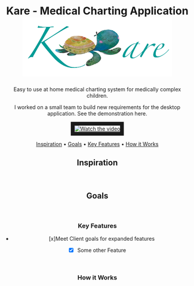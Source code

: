 <header>
	<h1>Kare - Medical Charting Application
  <div align="center">
    <img src="logo.png" width="400px"</img> 
</div>
</h1>

Easy to use at home medical charting system for medically complex children.

I worked on a small team to build new requirements for the desktop application. See the demonstration here. 

<a href="http://www.youtube.com/watch?feature=player_embedded&v=hgNUex33H38" target="_blank">
 <img src="http://img.youtube.com/vi/hgNUex33H38/mqdefault.jpg" alt="Watch the video" width="480" height="360" border="10" />
</a>

<nav>

<p>
	    <a href="#inspiration">Inspiration</a> •
         <a href="#goals">Goals</a> •
            <a href="#key-features">Key Features</a> •
            <a href="#how-to-use">How it Works</a> 
</p>
</nav>



<section id="inspiration">

  <h1> Inspiration</h1>
  <p>
   
  <br/>
</section>

<section id="goals">
  <h1>Goals</h1>
  <p>
    
 
  </p>
  <br/>
</section>

<section id="key-features">
  <!-- Demonstration GIF -->
  <article>
    <h1>Key Features</h1>


      
- [x]Meet Client goals for expanded features
- [x] Some other Feature



  </article>
  <br/>
</section>

<section id="how-to-use">
  <article>
    <h1>How it Works</h1>
    <p></p>


  </article>
  <br/>
</section>
